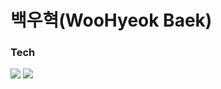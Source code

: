 
# 백우혁(WooHyeok Baek)

### Tech

<img src="https://img.shields.io/badge/javascript-F7DF1E?style=flat-square&logo=javascript&logoColor=F7DF1E"/>
 
 <img src="https://img.shields.io/badge/Firebase-FFCA28?style=flat-square&logo=firebase&logoColor=white"/>
